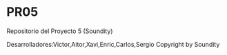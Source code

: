 # PR05
Repositorio del Proyecto 5 (Soundity)

Desarrolladores:Victor,Aitor,Xavi,Enric,Carlos,Sergio
Copyright by Soundity
